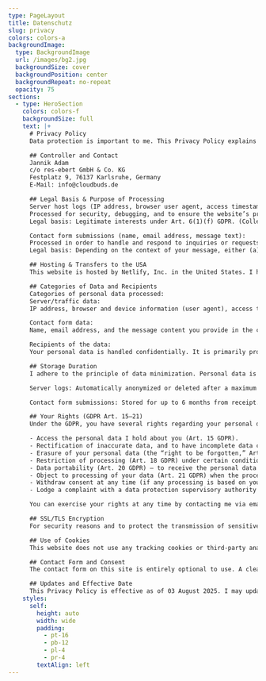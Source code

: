 ```yaml
---
type: PageLayout
title: Datenschutz
slug: privacy
colors: colors-a
backgroundImage:
  type: BackgroundImage
  url: /images/bg2.jpg
  backgroundSize: cover
  backgroundPosition: center
  backgroundRepeat: no-repeat
  opacity: 75
sections:
  - type: HeroSection
    colors: colors-f
    backgroundSize: full
    text: |+
      # Privacy Policy
      Data protection is important to me. This Privacy Policy explains how personal data is collected, used, and protected when you use the website cloudbuds.de.

      ## Controller and Contact
      Jannik Adam  
      c/o res‑ebert GmbH & Co. KG  
      Festplatz 9, 76137 Karlsruhe, Germany  
      E‑Mail: info@cloudbuds.de  

      ## Legal Basis & Purpose of Processing
      Server host logs (IP address, browser user agent, access timestamp, referrer URL, HTTP status):  
      Processed for security, debugging, and to ensure the website’s proper operation.  
      Legal basis: Legitimate interests under Art. 6(1)(f) GDPR. (Collecting such access logs is necessary for the service’s security and functionality, which constitutes a legitimate interest. This information is provided in compliance with GDPR’s transparency requirements in Art. 12–13.)  

      Contact form submissions (name, email address, message text):  
      Processed in order to handle and respond to inquiries or requests you submit via the form.  
      Legal basis: Depending on the context of your message, either (a) steps preparatory to or for performance of a contract (Art. 6(1)(b) GDPR) – for example, if you contact me to inquire about services – or (b) my legitimate interest in answering your inquiry (Art. 6(1)(f) GDPR). In either case, the processing is necessary to respond to your communication.  

      ## Hosting & Transfers to the USA
      This website is hosted by Netlify, Inc. in the United States. I have concluded a Data Processing Agreement (DPA) with Netlify pursuant to Art. 28 GDPR, which contractually ensures that your data is handled according to GDPR standards. Because Netlify’s servers are located in the U.S., personal data (such as the logs and form submissions mentioned above) may be transferred to and stored on servers in the United States. Netlify, Inc. is certified under the EU–US Data Privacy Framework (DPF), providing an approved safeguard for EU-to-US data transfers. Where necessary, Netlify also employs Standard Contractual Clauses (SCCs) as an additional transfer mechanism. These measures ensure that your personal data enjoys a level of protection in the U.S. equivalent to EU standards.

      ## Categories of Data and Recipients
      Categories of personal data processed:  
      Server/traffic data:  
      IP address, browser and device information (user agent), access times, referrer URL, and HTTP status codes (from access logs).  

      Contact form data:  
      Name, email address, and the message content you provide in the contact form.  

      Recipients of the data:  
      Your personal data is handled confidentially. It is primarily processed by myself as the website operator. In addition, data is processed by Netlify as a service provider (data processor) acting on my behalf to host the site and manage form submissions. I do not share your personal data with any other third parties for any marketing or unrelated purposes. Netlify is contractually bound via the DPA to process data only under my instructions and to maintain strict data security. (Netlify may engage certain sub-processors for specific functions, for example using an automated spam-filtering service Akismet to screen form submissions, but this is solely within the scope of Netlify’s processing on my behalf and not an independent third-party use of your data.)  

      ## Storage Duration
      I adhere to the principle of data minimization. Personal data is only stored for as long as needed for the purposes outlined above:  

      Server logs: Automatically anonymized or deleted after a maximum of 90 days. (This retention period is to allow review in case of security incidents or technical issues, after which the raw log data is purged or stripped of identifying information.)  

      Contact form submissions: Stored for up to 6 months from receipt. This allows me to manage ongoing correspondence. If our communication is still active (e.g. an email thread or a project discussion stemming from your inquiry), I may retain the relevant correspondence longer until it is concluded. Once no longer needed, your message data will be deleted.  

      ## Your Rights (GDPR Art. 15–21)
      Under the GDPR, you have several rights regarding your personal data. Subject to the conditions and exceptions set out in the law, you have the right to:  

      - Access the personal data I hold about you (Art. 15 GDPR).  
      - Rectification of inaccurate data, and to have incomplete data completed (Art. 16 GDPR).  
      - Erasure of your personal data (the “right to be forgotten,” Art. 17 GDPR), for example if the data are no longer necessary or were processed unlawfully.  
      - Restriction of processing (Art. 18 GDPR) under certain conditions, e.g. while a dispute about data accuracy or processing legality is resolved.  
      - Data portability (Art. 20 GDPR) – to receive the personal data you provided in a structured, commonly used, machine-readable format, or to request I transmit it to another controller when applicable.  
      - Object to processing of your data (Art. 21 GDPR) when the processing is based on legitimate interests or for direct marketing purposes. I will then stop processing your data unless compelling legitimate grounds override your interests, or if it’s needed for legal claims.  
      - Withdraw consent at any time (if any processing is based on your consent, Art. 7(3) GDPR). Withdrawal will not affect the lawfulness of processing done before the withdrawal.  
      - Lodge a complaint with a data protection supervisory authority (Art. 77 GDPR) if you believe my processing of your data violates data protection laws. You can do so in the EU Member State of your habitual residence, place of work, or where an alleged infringement occurred.  

      You can exercise your rights at any time by contacting me via email at info@cloudbuds.de or by mail at the postal address provided above. I will respond to your request as soon as possible, generally within one month as mandated by GDPR.  

      ## SSL/TLS Encryption
      For security reasons and to protect the transmission of sensitive content, this site employs SSL/TLS encryption. All data that you send via the website (for example, through the contact form) is transmitted over an HTTPS connection. This encryption prevents third parties from intercepting your data in transit. These technical and organizational security measures are implemented in accordance with Art. 32 GDPR to safeguard your personal data.  

      ## Use of Cookies
      This website does not use any tracking cookies or third-party analytics. Thus, you generally won’t encounter cookies from our site. If any essential cookies are ever needed for the site to function, they would be used solely for that functional purpose, and not for tracking. You are able to configure your web browser to refuse or delete cookies as you wish. Most browsers allow you to block all cookies or to notify you before a cookie is stored. Please note that if in the future any features requiring cookies are added and you block cookies entirely, some site functionality might be affected. However, at present, blocking cookies should not affect your experience on cloudbuds.de.  

      ## Contact Form and Consent
      The contact form on this site is entirely optional to use. A clear link to this Privacy Policy is provided near the contact form. By submitting an inquiry through the form, you confirm that you have read and accept this Privacy Policy and consent to the processing of the provided data for the purpose of handling your request. If you prefer not to use the contact form, you can always reach out via the email address provided. In either case, your data will be used only to process your inquiry.

      ## Updates and Effective Date
      This Privacy Policy is effective as of 03 August 2025. I may update or revise this Policy from time to time to reflect changes in the website or legal requirements. If there are material changes, I will post the updated policy here on this page (and if substantial, I may also notify users by other means). The latest revision date will be indicated at the top of the policy. I encourage you to review this Privacy Policy periodically to stay informed about how I protect your data. Should you have any questions or concerns about this Privacy Policy or the handling of your data, please feel free to contact me at the email or address provided above. Your trust is important, and I will gladly clarify any points as needed.
    styles:
      self:
        height: auto
        width: wide
        padding:
          - pt-16
          - pb-12
          - pl-4
          - pr-4
        textAlign: left
---
```

